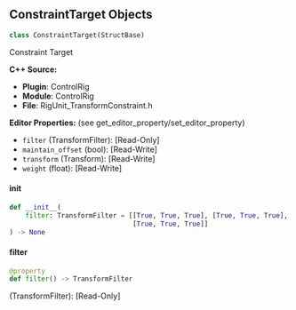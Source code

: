 ## ConstraintTarget Objects

```python
class ConstraintTarget(StructBase)
```

Constraint Target

**C++ Source:**

- **Plugin**: ControlRig
- **Module**: ControlRig
- **File**: RigUnit_TransformConstraint.h

**Editor Properties:** (see get_editor_property/set_editor_property)

- ``filter`` (TransformFilter):  [Read-Only]
- ``maintain_offset`` (bool):  [Read-Write]
- ``transform`` (Transform):  [Read-Write]
- ``weight`` (float):  [Read-Write]

<a id="unreal.ConstraintTarget.__init__"></a>

#### __init__

```python
def __init__(
    filter: TransformFilter = [[True, True, True], [True, True, True],
                               [True, True, True]]
) -> None
```

<a id="unreal.ConstraintTarget.filter"></a>

#### filter

```python
@property
def filter() -> TransformFilter
```

(TransformFilter):  [Read-Only]

<a id="unreal.RigUnit_TransformConstraint"></a>